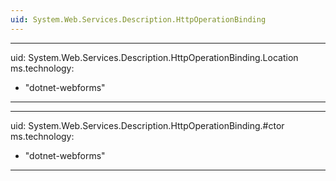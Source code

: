 ```yaml
---
uid: System.Web.Services.Description.HttpOperationBinding
---
```


---
uid: System.Web.Services.Description.HttpOperationBinding.Location
ms.technology: 
  - "dotnet-webforms"
---

---
uid: System.Web.Services.Description.HttpOperationBinding.#ctor
ms.technology: 
  - "dotnet-webforms"
---
